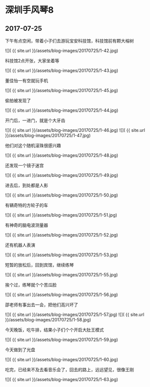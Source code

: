 深圳手风琴8
====================

2017-07-25
------------------------

下午有点空闲，带着小子们去游玩宝安科技馆，科技馆前有颗大榕树

![]( {{ site.url }}/assets/blog-images/20170725/1-42.jpg)

科技馆2点开张，大家坐着等

![]( {{ site.url }}/assets/blog-images/20170725/1-43.jpg)

董佳怡一有空就玩手机

![]( {{ site.url }}/assets/blog-images/20170725/1-45.jpg)

偷拍被发现了

![]( {{ site.url }}/assets/blog-images/20170725/1-44.jpg)

开门后，一进门，就是个大牙齿

![]( {{ site.url }}/assets/blog-images/20170725/1-46.jpg)
![]( {{ site.url }}/assets/blog-images/20170725/1-47.jpg)

他们对这个随机滚珠很感兴趣

![]( {{ site.url }}/assets/blog-images/20170725/1-48.jpg)

还发现一个镜子迷宫

![]( {{ site.url }}/assets/blog-images/20170725/1-49.jpg)

进去后，到处都是人影

![]( {{ site.url }}/assets/blog-images/20170725/1-50.jpg)

有辆奇特的方轮子的车

![]( {{ site.url }}/assets/blog-images/20170725/1-51.jpg)

有神奇的脑电波测量器

![]( {{ site.url }}/assets/blog-images/20170725/1-52.jpg)

还有机器人表演

![]( {{ site.url }}/assets/blog-images/20170725/1-53.jpg)

短暂的放松后，回到宾馆，继续练琴

![]( {{ site.url }}/assets/blog-images/20170725/1-55.jpg)

挨个过，练琴就个个苦瓜脸

![]( {{ site.url }}/assets/blog-images/20170725/1-56.jpg)

邵老师有事出去一会，把他们高兴坏了

![]( {{ site.url }}/assets/blog-images/20170725/1-57.jpg)
![]( {{ site.url }}/assets/blog-images/20170725/1-58.jpg)

今天晚饭，吃牛排，结果小子们个个开启大肚王模式

![]( {{ site.url }}/assets/blog-images/20170725/1-59.jpg)

今天做到了光盘

![]( {{ site.url }}/assets/blog-images/20170725/1-60.jpg)

吃完，已经来不及去看音乐会了，回去的路上，远远望见，很像王刚

![]( {{ site.url }}/assets/blog-images/20170725/1-63.jpg)


